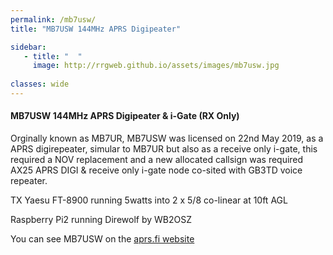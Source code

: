 ```yaml
---
permalink: /mb7usw/
title: "MB7USW 144MHz APRS Digipeater"

sidebar:
   - title: "  "
     image: http://rrgweb.github.io/assets/images/mb7usw.jpg
     
classes: wide
---
```


#### MB7USW 144MHz APRS Digipeater & i-Gate (RX Only)

Orginally known as MB7UR, MB7USW was licensed on 22nd May 2019, as a APRS digirepeater, simular to MB7UR but also as a receive only i-gate, this required a NOV replacement and a new allocated callsign was required
AX25 APRS DIGI & receive only i-gate node co-sited with GB3TD voice repeater.

TX Yaesu FT-8900 running 5watts into 2 x 5/8 co-linear at 10ft AGL

Raspberry Pi2 running Direwolf by WB2OSZ

You can see MB7USW on the [aprs.fi website](http://aprs.fi/#!call=a%2FMB7USW&timerange=3600&tail=3600)
